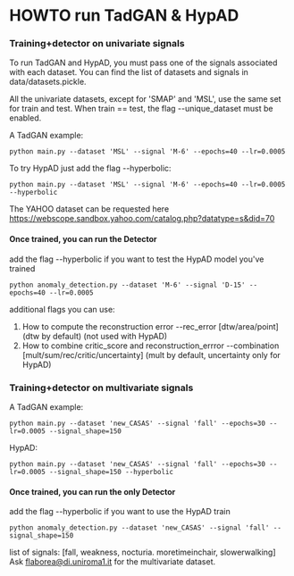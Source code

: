# HOWTO run TadGAN & HypAD
 
### **Training+detector** on univariate signals 

To run TadGAN and HypAD, you must pass one of the signals associated with each dataset. 
You can find the list of datasets and signals in data/datasets.pickle.

All the univariate datasets, except for 'SMAP' and 'MSL', use the same set for train and test. 
When train == test, the flag --unique_dataset must be enabled. 

A TadGAN example:
```
python main.py --dataset 'MSL' --signal 'M-6' --epochs=40 --lr=0.0005
```
To try HypAD just add the flag --hyperbolic:
```
python main.py --dataset 'MSL' --signal 'M-6' --epochs=40 --lr=0.0005 --hyperbolic
```

The YAHOO dataset can be requested here https://webscope.sandbox.yahoo.com/catalog.php?datatype=s&did=70

#### Once trained, you can run the **Detector**
add the flag --hyperbolic if you want to test the HypAD model you've trained
```
python anomaly_detection.py --dataset 'M-6' --signal 'D-15' --epochs=40 --lr=0.0005
```
additional flags you can use:
1. How to compute the reconstruction error --rec_error [dtw/area/point] (dtw by default) (not used with HypAD)
2. How to combine critic_score and reconstruction_errror --combination [mult/sum/rec/critic/uncertainty] (mult by default, uncertainty only for HypAD)

### **Training+detector** on multivariate signals 
A TadGAN example:
```
python main.py --dataset 'new_CASAS' --signal 'fall' --epochs=30 --lr=0.0005 --signal_shape=150
```
HypAD:
```
python main.py --dataset 'new_CASAS' --signal 'fall' --epochs=30 --lr=0.0005 --signal_shape=150 --hyperbolic
```

#### Once trained, you can run the only **Detector**
add the flag --hyperbolic if you want to use the HypAD train
```
python anomaly_detection.py --dataset 'new_CASAS' --signal 'fall' --signal_shape=150
```
list of signals: [fall, weakness, nocturia. moretimeinchair, slowerwalking]
Ask flaborea@di.uniroma1.it for the multivariate dataset.
